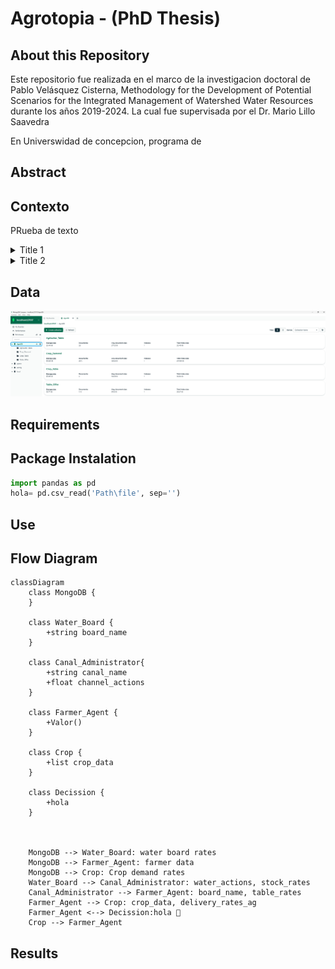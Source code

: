 # Agrotopia - (PhD Thesis)
## About this Repository
Este repositorio fue realizada en el marco de la investigacion doctoral de Pablo Velásquez Cisterna, Methodology for the Development of Potential Scenarios for the Integrated Management of Watershed Water Resources durante los años 2019-2024. La cual fue supervisada por el Dr. Mario Lillo Saavedra

En Universwidad de concepcion, programa de 
## Abstract




## Contexto
PRueba de texto
<details>
  <summary>Title 1</summary>
  <p>Some hidden content goes here</p>
  Here is some more without a paragraph tag
</details>
<details>
  <summary>Title 2</summary>
  <p>Same stuff here</p>
</details>

## Data

![alt text](https://github.com/Pablov81/Agrotopia/blob/main/images/AgroDb.png?raw=true)






## Requirements

## Package Instalation


```python
import pandas as pd
hola= pd.csv_read('Path\file', sep='')
```
## Use


## Flow Diagram

```mermaid
classDiagram
    class MongoDB {
    }

    class Water_Board {
        +string board_name
    }

    class Canal_Administrator{
        +string canal_name
        +float channel_actions
    }

    class Farmer_Agent {
        +Valor()
    }

    class Crop {
        +list crop_data
    }

    class Decission {
        +hola
    }



    MongoDB --> Water_Board: water board rates
    MongoDB --> Farmer_Agent: farmer data
    MongoDB --> Crop: Crop demand rates
    Water_Board --> Canal_Administrator: water_actions, stock_rates
    Canal_Administrator --> Farmer_Agent: board_name, table_rates
    Farmer_Agent --> Crop: crop_data, delivery_rates_ag
    Farmer_Agent <--> Decission:hola 🥇
    Crop --> Farmer_Agent
```



## Results

